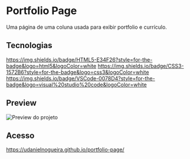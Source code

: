 # Portfolio Page

Uma página de uma coluna usada para exibir portfolio e currículo.

## Tecnologias

https://img.shields.io/badge/HTML5-E34F26?style=for-the-badge&logo=html5&logoColor=white
https://img.shields.io/badge/CSS3-1572B6?style=for-the-badge&logo=css3&logoColor=white
https://img.shields.io/badge/VSCode-0078D4?style=for-the-badge&logo=visual%20studio%20code&logoColor=white

## Preview

![Preview do projeto](portfolio-page-preview.gif "Portfolio Page Preview")

## Acesso

https://udanielnogueira.github.io/portfolio-page/


<!-- 
Images
![Image](image.png "Image")
 -->

<!-- 
Badges
https://shields.io/
https://simpleicons.org/
https://github.com/alexandresanlim/Badges4-README.md-Profile
 -->